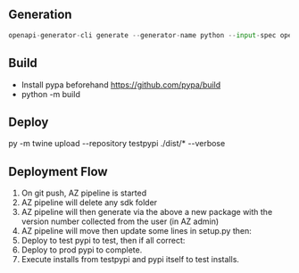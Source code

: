 ## Generation
```python
openapi-generator-cli generate --generator-name python --input-spec openapi.json --output sdk  --package-name autharmor_python --package-version 1.2.3
```

## Build
- Install pypa beforehand https://github.com/pypa/build
- python -m build

## Deploy
py -m twine upload --repository testpypi ./dist/* --verbose

## Deployment Flow

1. On git push, AZ pipeline is started
2. AZ pipeline will delete any sdk folder
3. AZ pipeline will then generate via the above a new package with the version number collected from the user (in AZ admin)
4. AZ pipeline will move then update some lines in setup.py then:
5. Deploy to test pypi to test, then if all correct:
6. Deploy to prod pypi to complete.
7. Execute installs from testpypi and pypi itself to test installs.